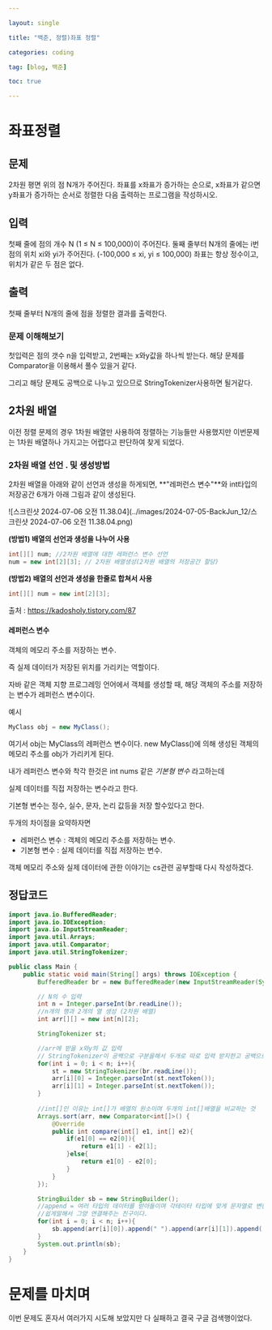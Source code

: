 ```yaml
---

layout: single

title: "백준, 정렬)좌표 정렬"

categories: coding

tag: [blog, 백준]

toc: true

---
```

# 좌표정렬
## 문제
2차원 평면 위의 점 N개가 주어진다. 좌표를 x좌표가 증가하는 순으로, x좌표가 같으면 y좌표가 증가하는 순서로 정렬한 다음 출력하는 프로그램을 작성하시오.
## 입력
첫째 줄에 점의 개수 N (1 ≤ N ≤ 100,000)이 주어진다. 둘째 줄부터 N개의 줄에는 i번점의 위치 xi와 yi가 주어진다. (-100,000 ≤ xi, yi ≤ 100,000) 좌표는 항상 정수이고, 위치가 같은 두 점은 없다.
## 출력
첫째 줄부터 N개의 줄에 점을 정렬한 결과를 출력한다.

### 문제 이해해보기
첫입력은 점의 갯수 n을 입력받고, 2번째는 x와y값을 하나씩 받는다.
해당 문제를 Comparator을 이용해서 풀수 있을거 같다.

그리고 해당 문제도 공백으로 나누고 있으므로 StringTokenizer사용하면 될거같다.

## 2차원 배열
이전 정렬 문제의 경우 1차원 배열만 사용하여 정렬하는 기능들만 사용했지만 이번문제는 1차원 배열하나 가지고는 어렵다고 판단하여 찾게 되었다.

### 2차원 배열 선언 . 및 생성방법
2차원 배열을 아래와 같이 선언과 생성을 하게되면, **"레퍼런스 변수"**와 int타입의 저장공간 6개가 아래 그림과 같이 생성된다.



![스크린샷 2024-07-06 오전 11.38.04](../images/2024-07-05-BackJun_12/스크린샷 2024-07-06 오전 11.38.04.png)

**(방법1) 배열의 선언과 생성을 나누어 사용**

```java
int[][] num; //2차원 배열에 대한 레퍼런스 변수 선언
num = new int[2][3]; // 2차원 배열생성(2차원 배열의 저장공간 할당)
```

**(방법2) 배열의 선언과 생성을 한줄로 합쳐서 사용**

```java
int[][] num = new int[2][3];
```

출처 : https://kadosholy.tistory.com/87

#### 레퍼런스 변수
객체의 메모리 주소를 저장하는 변수.

즉 실제 데이터가 저장된 위치를 가리키는 역할이다.

자바 같은 객체 지향 프로그레밍 언어에서 객체를 생성할 때, 해당 객체의 주소를 저장하는 변수가 레퍼런스 변수이다.

예시

```java
MyClass obj = new MyClass();
```

여기서 obj는 MyClass의 레퍼런스 변수이다. new MyClass()에 의해 생성된 객체의 메모리 주소를 obj가 가리키게 된다.

내가 레퍼런스 변수와 착각 한것은  int nums 같은 *기본형 변수* 라고하는데

실제 데이터를 직접 저장하는 변수라고 한다.

기본형 변수는 정수, 실수, 문자, 논리 값등을 저장 할수있다고 한다.

두개의 차이점을 요약하자면

- 레퍼런스 변수 : 객체의 메모리 주소를 저장하는 변수.
- 기본형 변수 : 실제 데이터를 직접 저장하는 변수.

객체 메모리 주소와 실제 데이터에 관한 이야기는 cs관련 공부할때 다시 작성하겠다.



## 정답코드

```java
import java.io.BufferedReader;
import java.io.IOException;
import java.io.InputStreamReader;
import java.util.Arrays;
import java.util.Comparator;
import java.util.StringTokenizer;

public class Main {
    public static void main(String[] args) throws IOException {
        BufferedReader br = new BufferedReader(new InputStreamReader(System.in));

        // N의 수 입력
        int n = Integer.parseInt(br.readLine());
        //n개의 행과 2개의 열 생성 (2차원 배열)
        int arr[][] = new int[n][2];

        StringTokenizer st;

        //arr에 받을 x와y의 값 입력
        // StringTokenizer이 공백으로 구분을해서 두개로 따로 입력 받지한고 공백으로 구분하면 알아서 들어간다.
        for(int i = 0; i < n; i++){
            st = new StringTokenizer(br.readLine());
            arr[i][0] = Integer.parseInt(st.nextToken());
            arr[i][1] = Integer.parseInt(st.nextToken());
        }
        
        //int[]인 이유는 int[]가 배열의 원소이며 두개의 int[]배열을 비교하는 것
        Arrays.sort(arr, new Comparator<int[]>() {
            @Override
            public int compare(int[] e1, int[] e2){
                if(e1[0] == e2[0]){
                    return e1[1] - e2[1];
                }else{
                    return e1[0] - e2[0];
                }
            }
        });

        StringBuilder sb = new StringBuilder();
        //append = 여러 타입의 데이터를 받아들이며 각테이터 타입에 맞게 문자열로 변환하여 버퍼에 추가
        //쉽게말해서 그양 연결해주는 친구이다.
        for(int i = 0; i < n; i++){
            sb.append(arr[i][0]).append(" ").append(arr[i][1]).append('\n');
        }
        System.out.println(sb);
    }
}

```

# 문제를 마치며

이번 문제도 혼자서 여러가지 시도해 보았지만 다 실패하고 결국 구글 검색행이었다.
